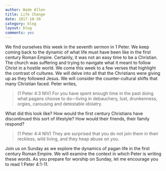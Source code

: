 ```yaml
---
author: Wade Allen
title: Life Change
date: 2017-10-30
category: blog
layout: blog
comments: yes
---
```


We find ourselves this week in the seventh sermon in 1 Peter. We keep coming back to the dynamic of what life must have been like in the first century Roman Empire. Certainly, it was not an easy time to be a Christian. The church was suffering and trying to navigate what it meant to follow Christ in a hostile world. We come this week to a few verses that highlight the contrast of cultures. We will delve into all that the Christians were giving up as they followed Jesus. We will consider the counter-cultural shifts that many Christian faced. Peter writes,

>(1 Peter 4:3 NIV) For you have spent enough time in the past doing what pagans choose to do—living in debauchery, lust, drunkenness, orgies, carousing and detestable idolatry.

What did this look like? How would the first century Christians have discontinued this sort of lifestyle? How would their friends, their family respond?

>(1 Peter 4:4 NIV) They are surprised that you do not join them in their reckless, wild living, and they heap abuse on you.

Join us on Sunday as we explore the dynamics of pagan life in the first century Roman Empire. We will examine the context in which Peter is writing these words. As you prepare for worship on Sunday, let me encourage you to read 1 Peter 4:1-11.

 

